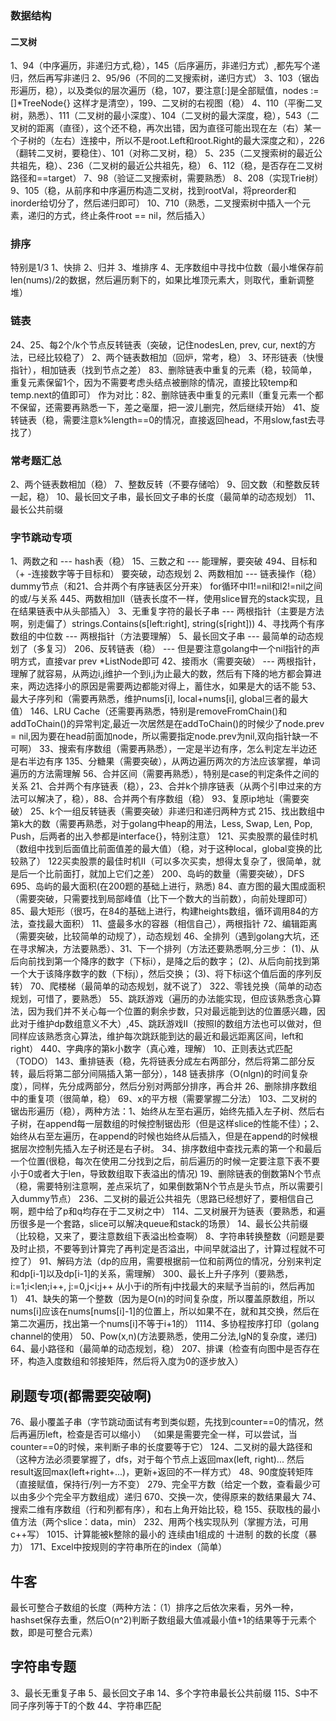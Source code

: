 ### 数据结构
#### 二叉树
1、94（中序遍历，非递归方式,稳），145（后序遍历，非递归方式）,都先写个递归，然后再写非递归
2、95/96（不同的二叉搜索树，递归方式）
3、103（锯齿形遍历，稳），以及类似的层次遍历（稳，107，要注意[:]是全部赋值，nodes := []*TreeNode{} 这样才是清空），199、二叉树的右视图（稳）
4、110（平衡二叉树，熟悉）、111（二叉树的最小深度）、104（二叉树的最大深度，稳），543（二叉树的距离（直径），这个还不稳，再次出错，因为直径可能出现在左（右）某一个子树的（左右）连接中，所以不是root.Left和root.Right的最大深度之和），226（翻转二叉树，要稳住）、101（对称二叉树，稳）
5、235（二叉搜索树的最近公共祖先，稳）、236（二叉树的最近公共祖先，稳）
6、112（稳，是否存在二叉树路径和==target）
7、98（验证二叉搜索树，需要熟悉）
8、208（实现Trie树）
9、105（稳，从前序和中序遍历构造二叉树，找到rootVal，将preorder和inorder给切分了，然后递归即可）
10、710（熟悉，二叉搜索树中插入一个元素，递归的方式，终止条件root == nil，然后插入）

### 排序
特别是1/3
1、快排
2、归并
3、堆排序
4、无序数组中寻找中位数（最小堆保存前len(nums)/2的数据，然后遍历剩下的，如果比堆顶元素大，则取代，重新调整堆）

### 链表
24、25、每2个/k个节点反转链表（突破，记住nodesLen, prev, cur, next的方法，已经比较稳了）
2、两个链表数相加（回炉，常考，稳）
3、环形链表（快慢指针），相加链表（找到节点之差）
83、删除链表中重复的元素（稳，较简单，重复元素保留1个，因为不需要考虑头结点被删除的情况，直接比较temp和temp.next的值即可）  作为对比：82、删除链表中重复的元素II（重复元素一个都不保留，还需要再熟悉一下，差之毫厘，把一波儿删完，然后继续开始）
41、旋转链表（稳，需要注意k%length==0的情况，直接返回head，不用slow,fast去寻找了）

### 常考题汇总
2、两个链表数相加（稳）
7、整数反转（不要存储哈）
9、回文数（和整数反转一起，稳）
10、最长回文子串，最长回文子串的长度（最简单的动态规划）
11、最长公共前缀

### 字节跳动专项
1、两数之和 --- hash表（稳）   15、三数之和 --- 能理解，要突破   494、目标和（+ -连接数字等于目标和） 要突破，动态规划
2、两数相加 --- 链表操作（稳）dummy节点（和21、合并两个有序链表区分开来）  for循环中l1!=nil和l2!=nil之间的或/与关系   445、两数相加II（链表长度不一样，使用slice冒充的stack实现，且在结果链表中从头部插入）
3、无重复字符的最长子串 --- 两根指针（主要是方法啊，别走偏了）strings.Contains(s[left:right], string(s[right]))
4、寻找两个有序数组的中位数 --- 两根指针（方法要理解）
5、最长回文子串 --- 最简单的动态规划了（多复习）
206、反转链表（稳） ---  但是要注意golang中一个nil指针的声明方式，直接var prev *ListNode即可
42、接雨水（需要突破） --- 两根指针，理解了就容易，从两边i,j维护一个到i,j为止最大的数，然后有下降的地方都会算进来，两边选择小的原因是需要两边都能对得上，蓄住水，如果是大的话不能
53、最大子序列和（需要再熟悉，维护nums[i], local+nums[i], global三者的最大值）
146、LRU Cache（还需要再熟悉，特别是removeFromChain()和addToChain()的异常判定,最近一次居然是在addToChain()的时候少了node.prev = nil,因为要在head前面加node，所以需要指定node.prev为nil,双向指针缺一不可啊）
33、搜索有序数组（需要再熟悉），一定是半边有序，怎么判定左半边还是右半边有序
135、分糖果（需要突破），从两边遍历两次的方法应该掌握，单词遍历的方法需理解
56、合并区间（需要再熟悉），特别是case的判定条件之间的关系
21、合并两个有序链表（稳），23、合并k个排序链表（从两个引申过来的方法可以解决了，稳），88、合并两个有序数组（稳）
93、复原ip地址（需要突破）
25、k个一组反转链表（需要突破）非递归和递归两种方式
215、找出数组中第k大的数（需要再熟悉，对于golang中heap的用法，Less, Swap, Len, Pop, Push，后两者的出入参都是interface{}，特别注意）
121、买卖股票的最佳时机（数组中找到后面值比前面值差的最大值）（稳，对于这种local，global变换的比较熟了）  122买卖股票的最佳时机II（可以多次买卖，想得太复杂了，很简单，就是后一个比前面打，就加上它们之差）
200、岛屿的数量（需要突破），DFS   695、岛屿的最大面积(在200题的基础上进行，熟悉)
84、直方图的最大围成面积（需要突破，只需要找到局部峰值（比下一个数大的当前数），向前处理即可）85、最大矩形（很巧，在84的基础上进行，构建heights数组，循环调用84的方法，查找最大面积）
11、盛最多水的容器（相信自己），两根指针
72、编辑距离（需要突破，比较简单的动规了），动态规划
46、全排列（遇到golang大坑，还在寻求解决，方法要熟悉）、31、下一个排列（方法还要熟悉啊,分三步：
(1)、从后向前找到第一个降序的数字（下标i），是降之后的数字；
(2)、从后向前找到第一个大于该降序数字的数（下标j），然后交换；
(3)、将下标i这个值后面的序列反转）
70、爬楼梯（最简单的动态规划，就不说了）
322、零钱兑换（简单的动态规划，可惜了，要熟悉）
55、跳跃游戏（遍历的办法能实现，但应该熟悉贪心算法，因为我们并不关心每一个位置的剩余步数，只对最远能到达的位置感兴趣，因此对于维护dp数组意义不大）,45、跳跃游戏II（按照I的数组方法也可以做对，但同样应该熟悉贪心算法，维护每次跳跃能到达的最近和最远距离区间，left和right）
440、字典序的第k小数字（真心难，理解）
10、正则表达式匹配（TODO）
143、重排链表（稳，先将链表分成左右两部分，然后将第二部分反转，最后将第二部分间隔插入第一部分），148 链表排序（O(nlgn)的时间复杂度），同样，先分成两部分，然后分别对两部分排序，再合并
26、删除排序数组中的重复项（很简单，稳）
69、x的平方根（需要掌握二分法）
103、二叉树的锯齿形遍历（稳），两种方法：1、始终从左至右遍历，始终先插入左子树、然后右子树，在append每一层数组的时候控制锯齿形（但是这样slice的性能不佳）；2、始终从右至左遍历，在append的时候也始终从后插入，但是在append的时候根据层次控制先插入左子树还是右子树。
34、排序数组中查找元素的第一个和最后一个位置(很稳，每次在使用二分找到之后，前后遍历的时候一定要注意下表不要小于0或者大于len，导致数组取下表溢出的情况)
19、删除链表的倒数第N个节点（稳，需要特别注意啊，差点采坑了，如果倒数第N个节点是头节点，所以需要引入dummy节点）
236、二叉树的最近公共祖先（思路已经想好了，要相信自己啊，题中给了p和q均存在于二叉树之中）
114、二叉树展开为链表（要熟悉，和遍历很多是一个套路，slice可以解决queue和stack的场景）
14、最长公共前缀（比较稳，又来了，要注意数组下表溢出检查啊）
8、字符串转换整数（问题是要及时止损，不要等到计算完了再判定是否溢出，中间早就溢出了，计算过程就不可控了）
91、解码方法（dp的应用，需要根据前一位和前两位的情况，分别来判定和dp[i-1]以及dp[i-1]的关系，需理解）
300、最长上升子序列（要熟悉，
i:=1;i<len;i++, j:=0,j<i;j++ 从小于i的所有j中找最大的来赋予当前的i，然后再加1）
41、缺失的第一个整数（因为是O(n)的时间复杂度，所以覆盖原数组，所以nums[i]应该在nums[nums[i]-1]的位置上，所以如果不在，就和其交换，然后在第二次遍历，找出第一个nums[i]不等于i+1的）
1114、多协程按序打印（golang channel的使用）
50、Pow(x,n)(方法要熟悉，使用二分法,lgN的复杂度，递归)
64、最小路径和（最简单的动态规划，稳）
207、排课（检查有向图中是否存在环，构造入度数组和邻接矩阵，然后将入度为0的逐步放入）


## 刷题专项(都需要突破啊)
76、最小覆盖子串（字节跳动面试有考到类似题，先找到counter==0的情况，然后再遍历left，检查是否可以缩小）
（如果是需要完全一样，可以尝试，当counter==0的时候，来判断子串的长度要等于它）
124、二叉树的最大路径和（这种方法必须要掌握了，dfs，对于每个节点上返回max(left, right)... 然后result返回max(left+right+...)，更新+返回的不一样方式）
48、90度旋转矩阵（直接赋值，保持行/列一方不变）
279、完全平方数（给定一个数，查看最少可以由多少个完全平方数组成）递归
670、交换一次，使得原来的数结果最大
74、搜索二维有序数组（行和列都有序），和右上角开始比较，稳
155、获取栈的最小值方法（两个slice：data，min）
232、用两个栈实现队列（掌握方法，可用c++写）
1015、计算能被k整除的最小的 连续由1组成的 十进制 的数的长度（暴力）
171、Excel中按规则的字符串所在的index（简单）


## 牛客
最长可整合子数组的长度（两种方法：（1）排序之后依次来看，另外一种，hashset保存去重，然后O(n^2)判断子数组最大值减最小值+1的结果等于元素个数，即是可整合元素）


## 字符串专题
3、最长无重复子串
5、最长回文子串
14、多个字符串最长公共前缀
115、S中不同子序列等于T的个数
44、字符串匹配